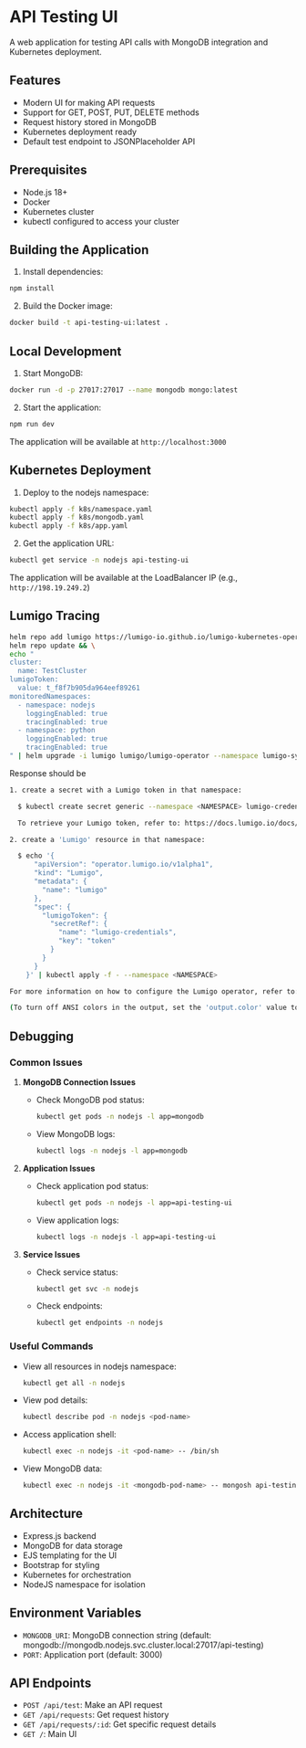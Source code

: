# API Testing UI

A web application for testing API calls with MongoDB integration and Kubernetes deployment.

## Features

- Modern UI for making API requests
- Support for GET, POST, PUT, DELETE methods
- Request history stored in MongoDB
- Kubernetes deployment ready
- Default test endpoint to JSONPlaceholder API

## Prerequisites

- Node.js 18+
- Docker
- Kubernetes cluster
- kubectl configured to access your cluster

## Building the Application

1. Install dependencies:
```bash
npm install
```

2. Build the Docker image:
```bash
docker build -t api-testing-ui:latest .
```

## Local Development

1. Start MongoDB:
```bash
docker run -d -p 27017:27017 --name mongodb mongo:latest
```

2. Start the application:
```bash
npm run dev
```

The application will be available at `http://localhost:3000`

## Kubernetes Deployment

1. Deploy to the nodejs namespace:
```bash
kubectl apply -f k8s/namespace.yaml
kubectl apply -f k8s/mongodb.yaml
kubectl apply -f k8s/app.yaml
```

2. Get the application URL:
```bash
kubectl get service -n nodejs api-testing-ui
```

The application will be available at the LoadBalancer IP (e.g., `http://198.19.249.2`)

## Lumigo Tracing

```bash
helm repo add lumigo https://lumigo-io.github.io/lumigo-kubernetes-operator && \
helm repo update && \
echo "
cluster:
  name: TestCluster
lumigoToken:
  value: t_f8f7b905da964eef89261
monitoredNamespaces:
  - namespace: nodejs
    loggingEnabled: true
    tracingEnabled: true
  - namespace: python
    loggingEnabled: true
    tracingEnabled: true
" | helm upgrade -i lumigo lumigo/lumigo-operator --namespace lumigo-system --create-namespace --values -
```

Response should be

```bash
1. create a secret with a Lumigo token in that namespace:

  $ kubectl create secret generic --namespace <NAMESPACE> lumigo-credentials --from-literal token=<LUMIGO_TOKEN>

  To retrieve your Lumigo token, refer to: https://docs.lumigo.io/docs/lumigo-tokens.

2. create a 'Lumigo' resource in that namespace:

  $ echo '{
      "apiVersion": "operator.lumigo.io/v1alpha1",
      "kind": "Lumigo",
      "metadata": {
        "name": "lumigo"
      },
      "spec": {
        "lumigoToken": {
          "secretRef": {
            "name": "lumigo-credentials",
            "key": "token"
          } 
        }
      }
    }' | kubectl apply -f - --namespace <NAMESPACE>

For more information on how to configure the Lumigo operator, refer to: https://github.com/lumigo-io/lumigo-kubernetes-operator

(To turn off ANSI colors in the output, set the 'output.color' value to 'false')
```


## Debugging

### Common Issues

1. **MongoDB Connection Issues**
   - Check MongoDB pod status:
     ```bash
     kubectl get pods -n nodejs -l app=mongodb
     ```
   - View MongoDB logs:
     ```bash
     kubectl logs -n nodejs -l app=mongodb
     ```

2. **Application Issues**
   - Check application pod status:
     ```bash
     kubectl get pods -n nodejs -l app=api-testing-ui
     ```
   - View application logs:
     ```bash
     kubectl logs -n nodejs -l app=api-testing-ui
     ```

3. **Service Issues**
   - Check service status:
     ```bash
     kubectl get svc -n nodejs
     ```
   - Check endpoints:
     ```bash
     kubectl get endpoints -n nodejs
     ```

### Useful Commands

- View all resources in nodejs namespace:
  ```bash
  kubectl get all -n nodejs
  ```

- View pod details:
  ```bash
  kubectl describe pod -n nodejs <pod-name>
  ```

- Access application shell:
  ```bash
  kubectl exec -n nodejs -it <pod-name> -- /bin/sh
  ```

- View MongoDB data:
  ```bash
  kubectl exec -n nodejs -it <mongodb-pod-name> -- mongosh api-testing
  ```

## Architecture

- Express.js backend
- MongoDB for data storage
- EJS templating for the UI
- Bootstrap for styling
- Kubernetes for orchestration
- NodeJS namespace for isolation

## Environment Variables

- `MONGODB_URI`: MongoDB connection string (default: mongodb://mongodb.nodejs.svc.cluster.local:27017/api-testing)
- `PORT`: Application port (default: 3000)

## API Endpoints

- `POST /api/test`: Make an API request
- `GET /api/requests`: Get request history
- `GET /api/requests/:id`: Get specific request details
- `GET /`: Main UI 